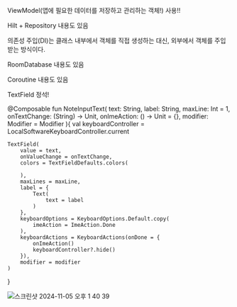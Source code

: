 ViewModel(앱에 필요한 데이터를 저장하고 관리하는 객체!) 사용!! 

Hilt + Repository 내용도 있음

의존성 주입(DI)는 클래스 내부에서 객체를 직접 생성하는 대신, 외부에서 객체를 주입받는 방식이다.

RoomDatabase 내용도 있음

Coroutine 내용도 있음

TextField 정석! 

@Composable
fun NoteInputText(
    text: String,
    label: String,
    maxLine: Int = 1,
    onTextChange: (String) -> Unit,
    onImeAction: () -> Unit = {},
    modifier: Modifier = Modifier
){
    val keyboardController = LocalSoftwareKeyboardController.current

    TextField(
        value = text,
        onValueChange = onTextChange,
        colors = TextFieldDefaults.colors(

        ),
        maxLines = maxLine,
        label = {
            Text(
                text = label
            )
        },
        keyboardOptions = KeyboardOptions.Default.copy(
            imeAction = ImeAction.Done
        ),
        keyboardActions = KeyboardActions(onDone = {
            onImeAction()
            keyboardController?.hide()
        }),
        modifier = modifier
    )
}


![스크린샷 2024-11-05 오후 1 40 39](https://github.com/user-attachments/assets/c89b573f-fa2d-4f44-802a-f16c8345e4e9)
